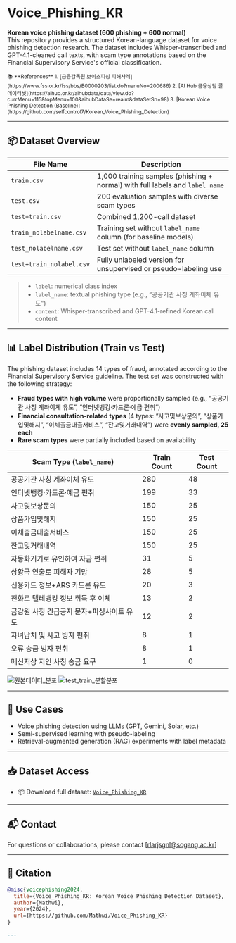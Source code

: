 # Voice_Phishing_KR

**Korean voice phishing dataset (600 phishing + 600 normal)**  
This repository provides a structured Korean-language dataset for voice phishing detection research. The dataset includes Whisper-transcribed and GPT-4.1-cleaned call texts, with scam type annotations based on the Financial Supervisory Service's official classification.

<sub>
📚 **References**  
1. [금융감독원 보이스피싱 피해사례](https://www.fss.or.kr/fss/bbs/B0000203/list.do?menuNo=200686)  
2. [AI Hub 금융상담 콜 데이터셋](https://aihub.or.kr/aihubdata/data/view.do?currMenu=115&topMenu=100&aihubDataSe=realm&dataSetSn=98)  
3. [Korean Voice Phishing Detection (Baseline)](https://github.com/selfcontrol7/Korean_Voice_Phishing_Detection)
</sub>

---

## 📦 Dataset Overview

| File Name                | Description |
|--------------------------|-------------|
| `train.csv`              | 1,000 training samples (phishing + normal) with full labels and `label_name` |
| `test.csv`               | 200 evaluation samples with diverse scam types |
| `test+train.csv`         | Combined 1,200-call dataset |
| `train_nolabelname.csv`  | Training set without `label_name` column (for baseline models) |
| `test_nolabelname.csv`   | Test set without `label_name` column |
| `test+train_nolabel.csv` | Fully unlabeled version for unsupervised or pseudo-labeling use |

> - `label`: numerical class index  
> - `label_name`: textual phishing type (e.g., “공공기관 사칭 계좌이체 유도”)  
> - `content`: Whisper-transcribed and GPT-4.1-refined Korean call content  

---

## 📊 Label Distribution (Train vs Test)

The phishing dataset includes 14 types of fraud, annotated according to the Financial Supervisory Service guideline. The test set was constructed with the following strategy:

- **Fraud types with high volume** were proportionally sampled (e.g., “공공기관 사칭 계좌이체 유도”, “인터넷뱅킹·카드론·예금 편취”)
- **Financial consultation-related types** (4 types: “사고및보상문의”, “상품가입및해지”, “이체출금대출서비스”, “잔고및거래내역”) were **evenly sampled, 25 each**
- **Rare scam types** were partially included based on availability

| Scam Type (`label_name`)               | Train Count | Test Count |
|----------------------------------------|-------------|-------------|
| 공공기관 사칭 계좌이체 유도             | 280         | 48          |
| 인터넷뱅킹·카드론·예금 편취             | 199         | 33          |
| 사고및보상문의                         | 150         | 25          |
| 상품가입및해지                         | 150         | 25          |
| 이체출금대출서비스                     | 150         | 25          |
| 잔고및거래내역                         | 150         | 25          |
| 자동화기기로 유인하여 자금 편취        | 31          | 5           |
| 상황극 연출로 피해자 기망              | 28          | 5           |
| 신용카드 정보+ARS 카드론 유도          | 20          | 3           |
| 전화로 텔레뱅킹 정보 취득 후 이체       | 13          | 2           |
| 금감원 사칭 긴급공지 문자+피싱사이트 유도 | 12          | 2           |
| 자녀납치 및 사고 빙자 편취             | 8           | 1           |
| 오류 송금 빙자 편취                    | 8           | 1           |
| 메신저상 지인 사칭 송금 요구           | 1           | 0           |
![원본데이터_분포](https://github.com/user-attachments/assets/e79751f9-dc53-4000-977f-5c31c6d9685d)
![test_train_분할분포](https://github.com/user-attachments/assets/6aaf783f-dedc-4454-b376-92803b893bb0)

---

## 🧪 Use Cases

- Voice phishing detection using LLMs (GPT, Gemini, Solar, etc.)
- Semi-supervised learning with pseudo-labeling
- Retrieval-augmented generation (RAG) experiments with label metadata

---

## 📥 Dataset Access

- 📦 Download full dataset: [`Voice_Phishing_KR`](https://github.com/Mathhwi/Voice_phising_KR)

---
## 📬 Contact
For questions or collaborations, please contact [rlarjsgnl@sogang.ac.kr]

---
## 📄 Citation

```bibtex
@misc{voicephishing2024,
  title={Voice_Phishing_KR: Korean Voice Phishing Detection Dataset},
  author={Mathwi},
  year={2024},
  url={https://github.com/Mathwi/Voice_Phishing_KR}
}

---


